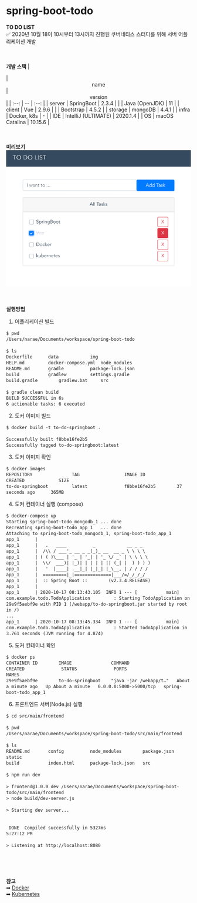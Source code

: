 # spring-boot-todo
**TO DO LIST**  
✅ 2020년 10월 18이 10시부터 13시까지 진행된 쿠버네티스 스터디를 위해 서버 어플리케이션 개발  
<br/>
<br/>

**개발 스택**
| <center></center> | <center>name</center> | <center>version</center> |
| :--: | -- | :--: |
| server | SpringBoot | 2.3.4 | 
|  | Java (OpenJDK) | 11 | 
| client | Vue | 2.9.6 |
|  | Bootstrap | 4.5.2 |
| storage | mongoDB | 4.4.1 |
| infra | Docker, k8s | - |
| IDE | IntelliJ (ULTIMATE) | 2020.1.4 |
| OS | macOS Catalina | 10.15.6 |
<br/>
<br/>
<br/>  

**미리보기**
<img src=".\img\screenshot.png" alt="screenshot" />
<br/>
<br/>
<br/>  

**실행방법**
1. 어플리케이션 빌드
```
$ pwd
/Users/narae/Documents/workspace/spring-boot-todo

$ ls
Dockerfile		data			img
HELP.md			docker-compose.yml	node_modules
README.md		gradle			package-lock.json
build			gradlew			settings.gradle
build.gradle		gradlew.bat		src

$ gradle clean build
BUILD SUCCESSFUL in 6s
6 actionable tasks: 6 executed
```

2. 도커 이미지 빌드

```
$ docker build -t to-do-springboot .

Successfully built f8bbe16fe2b5
Successfully tagged to-do-springboot:latest
```

3. 도커 이미지 확인
```
$ docker images
REPOSITORY               TAG                 IMAGE ID            CREATED             SIZE
to-do-springboot         latest              f8bbe16fe2b5        37 seconds ago      365MB
```

4. 도커 컨테이너 실행 (compose)
```
$ docker-compose up
Starting spring-boot-todo_mongodb_1 ... done
Recreating spring-boot-todo_app_1   ... done
Attaching to spring-boot-todo_mongodb_1, spring-boot-todo_app_1
app_1      | 
app_1      |   .   ____          _            __ _ _
app_1      |  /\\ / ___'_ __ _ _(_)_ __  __ _ \ \ \ \
app_1      | ( ( )\___ | '_ | '_| | '_ \/ _` | \ \ \ \
app_1      |  \\/  ___)| |_)| | | | | || (_| |  ) ) ) )
app_1      |   '  |____| .__|_| |_|_| |_\__, | / / / /
app_1      |  =========|_|==============|___/=/_/_/_/
app_1      |  :: Spring Boot ::        (v2.3.4.RELEASE)
app_1      | 
app_1      | 2020-10-17 08:13:43.105  INFO 1 --- [           main] com.example.todo.TodoApplication         : Starting TodoApplication on 29e9f5aebf9e with PID 1 (/webapp/to-do-springboot.jar started by root in /)
...
app_1      | 2020-10-17 08:13:45.334  INFO 1 --- [           main] com.example.todo.TodoApplication         : Started TodoApplication in 3.761 seconds (JVM running for 4.874)
```

5. 도커 컨테이너 확인
```
$ docker ps
CONTAINER ID        IMAGE               COMMAND                  CREATED              STATUS              PORTS                    NAMES
29e9f5aebf9e        to-do-springboot    "java -jar /webapp/t…"   About a minute ago   Up About a minute   0.0.0.0:5000->5000/tcp   spring-boot-todo_app_1
```

6. 프론트엔드 서버(Node.js) 실행
```
$ cd src/main/frontend

$ pwd
/Users/narae/Documents/workspace/spring-boot-todo/src/main/frontend

$ ls
README.md		config			node_modules		package.json		static
build			index.html		package-lock.json	src

$ npm run dev

> frontend@1.0.0 dev /Users/narae/Documents/workspace/spring-boot-todo/src/main/frontend
> node build/dev-server.js

> Starting dev server...


 DONE  Compiled successfully in 5327ms                                                                                                                                                            5:27:12 PM

> Listening at http://localhost:8080
```
<br/>
<br/>
<br/>  

**참고**  
➡ [Docker](https://parkgaebung.tistory.com/category/%ED%81%B4%EB%9D%BC%EC%9A%B0%EB%93%9C/Docker)  
➡ [Kubernetes](https://parkgaebung.tistory.com/category/%ED%81%B4%EB%9D%BC%EC%9A%B0%EB%93%9C/Kubernetes)